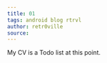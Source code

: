 ```yaml
---
title: 01
tags: android blog rtrvl
author: retr0ville
source: 
---
```

My CV is a Todo list at this point.